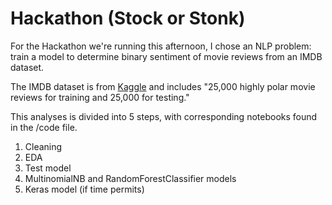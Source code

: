 # Hackathon (Stock or Stonk)
For the Hackathon we're running this afternoon, I chose an NLP problem: train a model to determine binary sentiment of movie reviews from an IMDB dataset. 

The IMDB dataset is from [Kaggle](https://www.kaggle.com/lakshmi25npathi/imdb-dataset-of-50k-movie-reviews) and includes "25,000 highly polar movie reviews for training and 25,000 for testing." 

This analyses is divided into 5 steps, with corresponding notebooks found in the /code file.

 1. Cleaning
 2. EDA
 3. Test model
 4. MultinomialNB and RandomForestClassifier models
 5. Keras model (if time permits)
